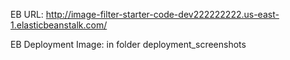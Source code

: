 EB URL: http://image-filter-starter-code-dev222222222.us-east-1.elasticbeanstalk.com/

EB Deployment Image: in folder deployment_screenshots
